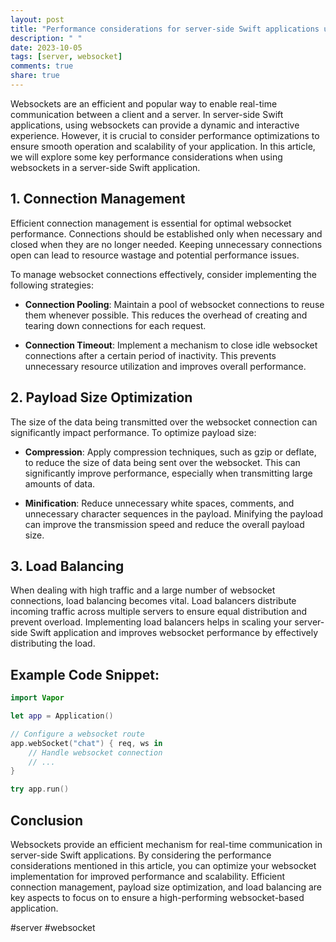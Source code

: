 ```yaml
---
layout: post
title: "Performance considerations for server-side Swift applications using websockets"
description: " "
date: 2023-10-05
tags: [server, websocket]
comments: true
share: true
---
```


Websockets are an efficient and popular way to enable real-time communication between a client and a server. In server-side Swift applications, using websockets can provide a dynamic and interactive experience. However, it is crucial to consider performance optimizations to ensure smooth operation and scalability of your application. In this article, we will explore some key performance considerations when using websockets in a server-side Swift application.

## 1. Connection Management

Efficient connection management is essential for optimal websocket performance. Connections should be established only when necessary and closed when they are no longer needed. Keeping unnecessary connections open can lead to resource wastage and potential performance issues.

To manage websocket connections effectively, consider implementing the following strategies:

- **Connection Pooling**: Maintain a pool of websocket connections to reuse them whenever possible. This reduces the overhead of creating and tearing down connections for each request.

- **Connection Timeout**: Implement a mechanism to close idle websocket connections after a certain period of inactivity. This prevents unnecessary resource utilization and improves overall performance.

## 2. Payload Size Optimization

The size of the data being transmitted over the websocket connection can significantly impact performance. To optimize payload size:

- **Compression**: Apply compression techniques, such as gzip or deflate, to reduce the size of data being sent over the websocket. This can significantly improve performance, especially when transmitting large amounts of data.

- **Minification**: Reduce unnecessary white spaces, comments, and unnecessary character sequences in the payload. Minifying the payload can improve the transmission speed and reduce the overall payload size.

## 3. Load Balancing

When dealing with high traffic and a large number of websocket connections, load balancing becomes vital. Load balancers distribute incoming traffic across multiple servers to ensure equal distribution and prevent overload. Implementing load balancers helps in scaling your server-side Swift application and improves websocket performance by effectively distributing the load.

## Example Code Snippet:

```swift
import Vapor

let app = Application()

// Configure a websocket route
app.webSocket("chat") { req, ws in
    // Handle websocket connection
    // ...
}

try app.run()
```

## Conclusion

Websockets provide an efficient mechanism for real-time communication in server-side Swift applications. By considering the performance considerations mentioned in this article, you can optimize your websocket implementation for improved performance and scalability. Efficient connection management, payload size optimization, and load balancing are key aspects to focus on to ensure a high-performing websocket-based application.

#server #websocket